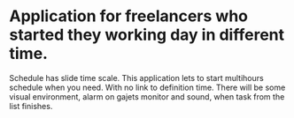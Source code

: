 # Application for freelancers who started they working day in different time. 
Schedule has slide time scale. 
This application lets to start multihours schedule when you need. 
With no link to definition time. 
There will be some visual environment, alarm on gajets monitor and sound, 
when task from the list finishes.